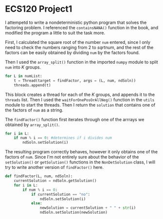 # ECS120 Project1

I attempetd to write a nondeterministic python program that
solves the factoring problem. I referenced the `containsNANA()` function in the book, and modified the program a little to suit the task more.

First, I calculated the square root of the number `num` entered, since I only need to check the numbers ranging from 2 to $sqrt{num}$, and the rest of the factors can be easily obtained by dividing `num` by the factors found. 

Then I used the `array_split()` function in the imported `numpy` module to split `num` into *K* groups.
```python
for L in numList:
    t = Thread(target = findFactor, args = (L, num, ndSoln))
    threads.append(t)
```
This block creates a thread for each of the *K* groups, and appends it to the `threads` list. Then I used the `waitForOnePosOrAllNeg()` function in the `utils` module to start the threads. Then I return the `solution` that contains one of the factors of `num` as a string.

The `findFactor()` function first iterates through one of the arrrays we obtained by `array_split()`.
```python
for i in L:
    if num % i == 0: #determines if i divides num
        ndSoln.setSolution(i)
```
The resulting program correctly behaves, however it only obtains one of the factors of `num`. Since I'm not entirely sure about the behavior of the `setSolution()` or `getSolution()` functions in the `NonDetSolution` class, I will try to write another version of `findFactor()` here.

```python
def findFactor(L, num, ndSoln):
    currentSolution = ndSoln.getSolution()
    for i in L:
        if num % i == 0:
            if currentSolution == "no":
                ndSoln.setSolution(i)
            else:
                newSolution = currentSolution + " " + str(i)
                ndSoln.setSolution(newSolution)
```
